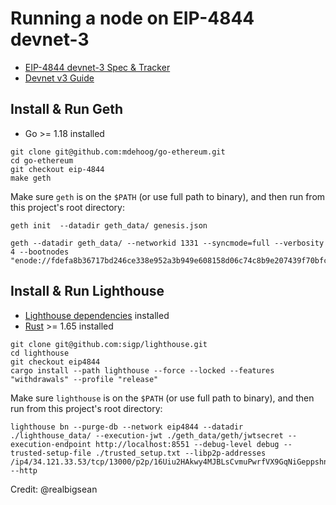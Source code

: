 # Running a node on EIP-4844 devnet-3

- [EIP-4844 devnet-3 Spec & Tracker
](https://notes.ethereum.org/@timbeiko/4844-devnet-3)
- [Devnet v3 Guide](https://hackmd.io/@inphi/Hk_cLBJFo)

## Install & Run Geth

- Go >= 1.18 installed

```
git clone git@github.com:mdehoog/go-ethereum.git
cd go-ethereum
git checkout eip-4844
make geth
```

Make sure `geth` is on the `$PATH` (or use full path to binary), and then run from this project's root directory:

```
geth init  --datadir geth_data/ genesis.json

geth --datadir geth_data/ --networkid 1331 --syncmode=full --verbosity 4 --bootnodes "enode://fdefa8b36717bd246ce338e952a3b949e608158d06c74c8b9e207439f70bfc63da27b7a4c4161a14722f7d4a256fda9c93a6dd5c26624b6a523dca2cd852ad97@34.121.33.53:30303"
```

## Install & Run Lighthouse

- [Lighthouse dependencies](https://lighthouse-book.sigmaprime.io/installation-source.html#dependencies) installed
- [Rust](https://www.rust-lang.org/tools/install) >= 1.65 installed

```
git clone git@github.com:sigp/lighthouse.git
cd lighthouse
git checkout eip4844
cargo install --path lighthouse --force --locked --features "withdrawals" --profile "release" 
```

Make sure `lighthouse` is on the `$PATH` (or use full path to binary), and then run from this project's root directory:

```
lighthouse bn --purge-db --network eip4844 --datadir ./lighthouse_data/ --execution-jwt ./geth_data/geth/jwtsecret --execution-endpoint http://localhost:8551 --debug-level debug --trusted-setup-file ./trusted_setup.txt --libp2p-addresses /ip4/34.121.33.53/tcp/13000/p2p/16Uiu2HAkwy4MJBLsCvmuPwrfVX9GqNiGeppshnsbn2BgKskCtRDE,/ip4/34.122.190.151/tcp/13000/p2p/16Uiu2HAmHd6WSHUEB7SrxdDR8dPVLTJqkzgPGbriej15udyQZugY,/ip4/34.123.117.254/tcp/13000/p2p/16Uiu2HAmSLVoxaR1ztHqBjezWFSvFa3HeTWPZNswfS4aMWob59L6 --http
```

Credit: @realbigsean